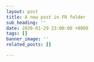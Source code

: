```yaml
---
layout: post
title: A new post in FR folder
sub_heading: ''
date: 2020-01-29 23:00:00 +0000
tags: []
banner_image: ''
related_posts: []

---
```

